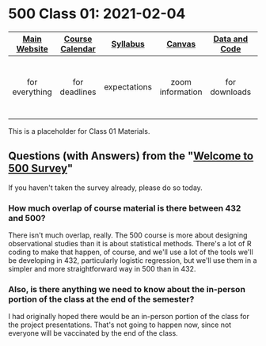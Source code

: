 # 500 Class 01: 2021-02-04

[Main Website](https://thomaselove.github.io/500/) | [Course Calendar](https://thomaselove.github.io/500/calendar.html) | [Syllabus](https://thomaselove.github.io/500-2021-syllabus/) | [Canvas](https://canvas.case.edu) | [Data and Code](https://github.com/THOMASELOVE/500-data) | Need Help?
:-----------: | :--------------: | :----------: | :---------: | :-------------: | :-----------: 
for everything | for deadlines | expectations | zoom information | for downloads | email `500-help` at `case dot edu`

This is a placeholder for Class 01 Materials.


## Questions (with Answers) from the "[Welcome to 500 Survey](http://bit.ly/500-2021-welcome-survey)"

If you haven't taken the survey already, please do so today.

### How much overlap of course material is there between 432 and 500? 

There isn't much overlap, really. The 500 course is more about designing observational studies than it is about statistical methods. There's a lot of R coding to make that happen, of course, and we'll use a lot of the tools we'll be developing in 432, particularly logistic regression, but we'll use them in a simpler and more straightforward way in 500 than in 432.

### Also, is there anything we need to know about the in-person portion of the class at the end of the semester?

I had originally hoped there would be an in-person portion of the class for the project presentations. That's not going to happen now, since not everyone will be vaccinated by the end of the class.
